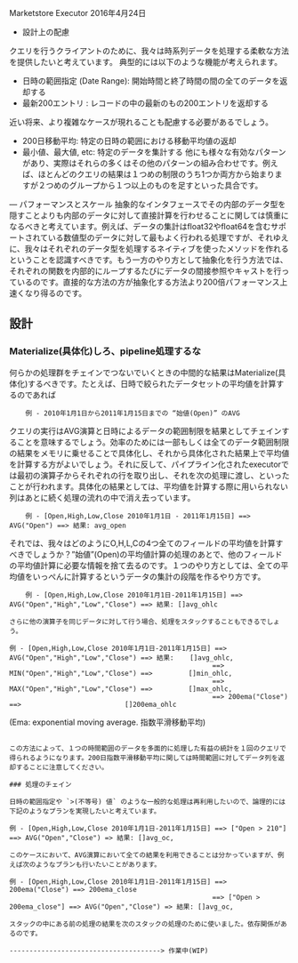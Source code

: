 Marketstore Executor
2016年4月24日

- 設計上の配慮

クエリを行うクライアントのために、我々は時系列データを処理する柔軟な方法を提供したいと考えています。
典型的には以下のような機能が考えられます。
* 日時の範囲指定 (Date Range): 開始時間と終了時間の間の全てのデータを返却する
* 最新200エントリ : レコードの中の最新のもの200エントリを返却する

近い将来、より複雑なケースが現れることも配慮する必要があるでしょう。
* 200日移動平均: 特定の日時の範囲における移動平均値の返却
* 最小値、最大値, etc: 特定のデータを集計する
他にも様々な有効なパターンがあり、実際はそれらの多くはその他のパターンの組み合わせです。例えば、ほとんどのクエリの結果は１つめの制限のうち1つか両方から始まりますが２つめのグループから１つ以上のものを足すといった具合です。

— パフォーマンスとスケール
抽象的なインタフェースでその内部のデータ型を隠すことよりも内部のデータに対して直接計算を行わせることに関しては慎重になるべきと考えています。例えば、データの集計はfloat32やfloat64を含むサポートされている数値型のデータに対して最もよく行われる処理ですが、それゆえに、我々はそれぞれのデータ型を処理するネイティブを使ったメソッドを作れるということを認識すべきです。もう一方のやり方として抽象化を行う方法では、それぞれの関数を内部的にループするたびにデータの間接参照やキャストを行っているのです。直接的な方法の方が抽象化する方法より200倍パフォーマンス上速くなり得るのです。

## 設計

### Materialize(具体化)しろ、pipeline処理するな

何らかの処理群をチェインでつないでいくときの中間的な結果はMaterialize(具体化)するべきです。たとえば、日時で絞られたデータセットの平均値を計算するのであれば
```
    例 - 2010年1月1日から2011年1月15日までの “始値(Open)” のAVG
```
クエリの実行はAVG演算と日時によるデータの範囲制限を結果としてチェインすることを意味するでしょう。効率のためには一部もしくは全てのデータ範囲制限の結果をメモリに乗せることで具体化し、それから具体化された結果上で平均値を計算する方がよいでしょう。それに反して、パイプライン化されたexecutorでは最初の演算子からそれぞれの行を取り出し、それを次の処理に渡し、といったことが行われます。具体化の結果としては、平均値を計算する際に用いられない列はあとに続く処理の流れの中で消え去っています。
```
    例 - [Open,High,Low,Close 2010年1月1日 - 2011年1月15日] ==> AVG("Open") ==> 結果: avg_open
```
それでは、我々はどのようにO,H,L,Cの4つ全てのフィールドの平均値を計算すべきでしょうか？”始値”(Open)の平均値計算の処理のあとで、他のフィールドの平均値計算に必要な情報を捨て去るのです。１つのやり方としては、全ての平均値をいっぺんに計算するというデータの集計の段階を作るやり方です。
```
    例 - [Open,High,Low,Close 2010年1月1日-2011年1月15日] ==> AVG("Open","High","Low","Close") ==> 結果: []avg_ohlc

さらに他の演算子を同じデータに対して行う場合、処理をスタックすることもできるでしょう。
```
    例 - [Open,High,Low,Close 2010年1月1日-2011年1月15日] ==> AVG("Open","High","Low","Close") ==> 結果:    []avg_ohlc,
                                                       ==> MIN("Open","High","Low","Close") ==>         []min_ohlc,
                                                       ==> MAX("Open","High","Low","Close") ==>         []max_ohlc,
                                                       ==> 200ema("Close") ==>                          []200ema_ohlc
(Ema: exponential moving average. 指数平滑移動平均)
 ```

この方法によって、１つの時間範囲のデータを多面的に処理した有益の統計を１回のクエリで得られるようになります。200日指数平滑移動平均に関しては時間範囲に対してデータ列を返却することに注意してください。

### 処理のチェイン

日時の範囲指定や `>(不等号) 値` のような一般的な処理は再利用したいので、論理的には下記のようなプランを実現したいと考えています。

```
    例 - [Open,High,Low,Close 2010年1月1日-2011年1月15日] ==> ["Open > 210"] ==> AVG("Open","Close") => 結果: []avg_oc,
```
このケースにおいて、AVG演算において全ての結果を利用できることは分かっていますが、例えば次のようなプランも行いたいことがあります。
```
    例 - [Open,High,Low,Close 2010年1月1日-2011年1月15日] ==> 200ema("Close") ==> 200ema_close
                                                       ==> ["Open > 200ema_close"] ==> AVG("Open","Close") => 結果: []avg_oc,
```
スタックの中にある前の処理の結果を次のスタックの処理のために使いました。依存関係があるのです。

--------------------------------------> 作業中(WIP)